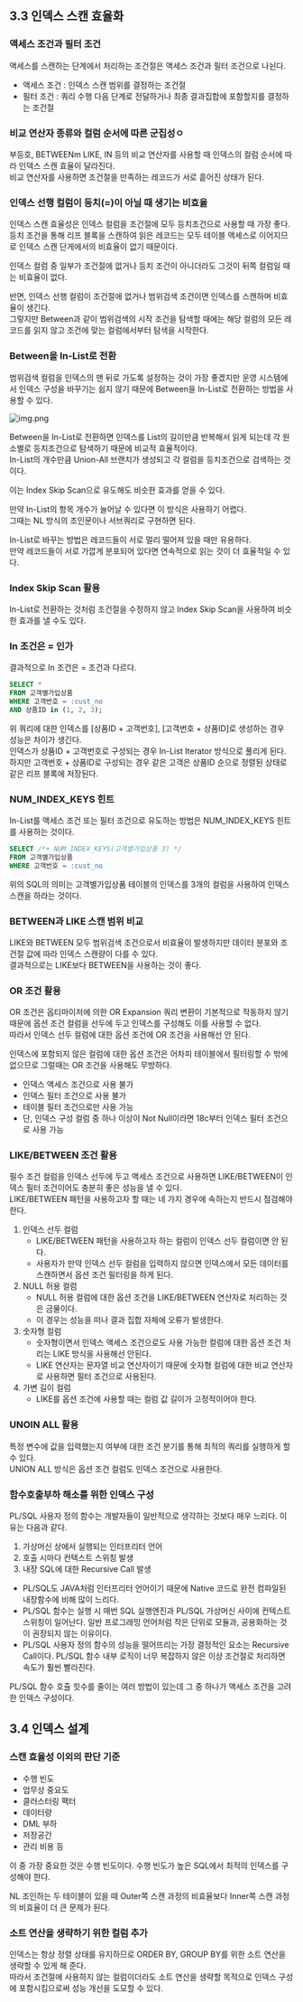 ## 3.3 인덱스 스캔 효율화

### 액세스 조건과 필터 조건
액세스를 스캔하는 단계에서 처리하는 조건절은 액세스 조건과 필터 조건으로 나뉜다.

- 액세스 조건 : 인덱스 스캔 범위를 결정하는 조건절
- 필터 조건 : 쿼리 수행 다음 단계로 전달하거나 최종 결과집합에 포함할지를 결정하는 조건절

### 비교 연산자 종류와 컬럼 순서에 따른 군집성ㅇ
부등호, BETWEENm LIKE, IN 등의 비교 연산자를 사용할 때 인덱스의 컬럼 순서에 따라 인덱스 스캔 효율이 달라진다. <br>
비교 연산자를 사용하면 조건절을 만족하는 레코드가 서로 흩어진 상태가 된다.

### 인덱스 선행 컬럼이 등치(=)이 아닐 때 생기는 비효율
인덱스 스캔 효율성은 인덱스 컬럼을 조건절에 모두 등치조건으로 사용할 때 가장 좋다.<br>
등치 조건을 통해 리프 블록을 스캔하여 읽은 레코드는 모두 테이블 액세스로 이어지므로 인덱스 스캔 단게에서의 비효율이 없기 때문이다.

인덱스 컬럼 중 일부가 조건절에 없거나 등치 조건이 아니더라도 그것이 뒤쪽 컬럼일 때는 비효율이 없다.

반면, 인덱스 선행 컬럼이 조건절에 없거나 범위검색 조건이면 인덱스를 스캔하며 비효율이 생긴다. <br>
그렇지만 Between과 같이 범위검색의 시작 조건을 탐색할 때에는 해당 컬럼의 모든 레코드를 읽지 않고 조건에 맞는 컬럼에서부터 탐색을 시작한다.

### Between을 In-List로 전환
범위검색 컬럼을 인덱스의 맨 뒤로 가도록 설정하는 것이 가장 좋겠지만 운영 시스템에서 인덱스 구성을 바꾸기는 쉽지 않기 때문에 Between을 In-List로 전환하는 방법을 사용할 수 있다.

![img.png](img/heegeon1.png)

Between을 In-List로 전환하면 인덱스를 List의 길이만큼 반복해서 읽게 되는데 각 원소별로 등치조건으로 탐색하기 때문에 비교적 효율적이다. <br>
In-List의 개수만큼 Union-All 브랜치가 생성되고 각 컬럼을 등치조건으로 검색하는 것이다.

이는 Index Skip Scan으로 유도해도 비슷한 효과를 얻을 수 있다.<br>

만약 In-List의 항목 개수가 늘어날 수 있다면 이 방식은 사용하기 어렵다. <br>
그때는 NL 방식의 조인문이나 서브쿼리로 구현하면 된다.

In-List로 바꾸는 방법은 레코드들이 서로 멀리 떨어져 있을 때만 유용하다. <br>
만약 레코드들이 서로 가깝게 분포되어 있다면 연속적으로 읽는 것이 더 효율적일 수 있다.

### Index Skip Scan 활용
In-List로 전환하는 것처럼 조건절을 수정하지 않고 Index Skip Scan을 사용하여 비슷한 효과를 낼 수도 있다.

### In 조건은 = 인가
결과적으로 In 조건은 = 조건과 다르다. <br>
```sql
SELECT *
FROM 고객별가입상품
WHERE 고객번호 = :cust_no
AND 상품ID in (1, 2, 3);
```

위 쿼리에 대한 인덱스를 [상품ID + 고객번호], [고객번호 + 상품ID]로 생성하는 경우 성능은 차이가 생긴다.<br>
인덱스가 상품ID + 고객번호로 구성되는 경우 In-List Iterator 방식으로 풀리게 된다. 하지만 고객번호 + 상품ID로 구성되는 경우
같은 고객은 상품ID 순으로 정렬된 상태로 같은 리프 블록에 저장된다.

### NUM_INDEX_KEYS 힌트
In-List를 액세스 조건 또는 필터 조건으로 유도하는 방법은 NUM_INDEX_KEYS 힌트를 사용하는 것이다. <br>
```sql
SELECT /*+ NUM_INDEX_KEYS(고객별가입상품 3) */
FROM 고객별가입상품
WHERE 고객번호 = :cust_no
```
위의 SQL의 의미는 고객별가입상품 테이블의 인덱스를 3개의 컬럼을 사용하여 인덱스 스캔을 하라는 것이다. <br>

### BETWEEN과 LIKE 스캔 범위 비교
LIKE와 BETWEEN 모두 범위검색 조건으로서 비효율이 발생하지만 데이터 분포와 조건절 값에 따라 인덱스 스캔량이 다를 수 있다.<br>
결과적으로는 LIKE보다 BETWEEN을 사용하는 것이 좋다.

### OR 조건 활용
OR 조건은 옵티마이저에 의한 OR Expansion 쿼리 변환이 기본적으로 작동하지 않기 때문에 옵션 조건 컬럼을 선두에 두고 인덱스를 구성해도 이를 사용할 수 없다.<br>
따라서 인덱스 선두 컬럼에 대한 옵션 조건에 OR 조건을 사용해선 안 된다.

인덱스에 포함되지 않은 컬럼에 대한 옵션 조건은 어차피 테이블에서 필터링할 수 밖에 없으므로 그럴때는 OR 조건을 사용해도 무방하다.
- 인덱스 액세스 조건으로 사용 불가
- 인덱스 필터 조건으로 사용 불가
- 테이블 필터 조건으로만 사용 가능
- 단, 인덱스 구성 컬럼 중 하나 이상이 Not Null이라면 18c부터 인덱스 필터 조건으로 사용 가능

### LIKE/BETWEEN 조건 활용
필수 조건 컬럼을 인덱스 선두에 두고 액세스 조건으로 사용하면 LIKE/BETWEEN이 인덱스 필터 조건이어도 충분히 좋은 성능을 낼 수 있다.<br>
LIKE/BETWEEN 패턴을 사용하고자 할 때는 네 가지 경우에 속하는지 반드시 점검해야 한다.

1. 인덱스 선두 컬럼
   - LIKE/BETWEEN 패턴을 사용하고자 하는 컬럼이 인덱스 선두 컬럼이면 안 된다.
   - 사용자가 만약 인덱스 선두 컬럼을 입력하지 않으면 인덱스에서 모든 데이터를 스캔하면서 옵션 조건 필터링을 하게 된다.
2. NULL 허용 컬럼
   - NULL 허용 컬럼에 대한 옵션 조건을 LIKE/BETWEEN 연산자로 처리하는 것은 금물이다.
   - 이 경우는 성능을 떠나 결과 집합 자체에 오류가 발생한다.
3. 숫자형 컬럼
   - 숫자형이면서 인덱스 액세스 조건으로도 사용 가능한 컬럼에 대한 옵션 조건 처리는 LIKE 방식을 사용해선 안된다.
   - LIKE 연산자는 문자열 비교 연산자이기 때문에 숫자형 컬럼에 대한 비교 연산자로 사용하면 필터 조건으로 사용된다.
4. 가변 길이 컬럼
   - LIKE를 옵션 조건에 사용할 때는 컬럼 값 길이가 고정적이어야 한다.

### UNOIN ALL 활용
특정 변수에 값을 입력했는지 여부에 대한 조건 분기를 통해 최적의 쿼리를 실행하게 할 수 있다. <br>
UNION ALL 방식은 옵션 조건 컬럼도 인덱스 조건으로 사용한다.

### 함수호출부하 해소를 위한 인덱스 구성
PL/SQL 사용자 정의 함수는 개발자들이 일반적으로 생각하는 것보다 매우 느리다.
이유는 다음과 같다.
1. 가상머신 상에서 실행되는 인터프리터 언어
2. 호출 시마다 컨텍스트 스위칭 발생
3. 내장 SQL에 대한 Recursive Call 발생

- PL/SQL도 JAVA처럼 인터프리터 언어이기 때문에 Native 코드로 완전 컴파일된 내장함수에 비해 많이 느리다.
- PL/SQL 함수는 실행 시 매번 SQL 실행엔진과 PL/SQL 가상머신 사이에 컨텍스트 스위칭이 일어난다. 일반 프로그래밍 언어처럼 작은 단위로 모듈과, 공용화하는 것이 권장되지 않는 이유이다.
- PL/SQL 사용자 정의 함수의 성능을 떨어뜨리는 가장 결정적인 요소는 Recursive Call이다. PL/SQL 함수 내부 로직이 너무 복잡하지 않은 이상 조건절로 처리하면 속도가 훨씬 빨라진다.

PL/SQL 함수 호츌 힛수를 줄이는 여러 방법이 있는데 그 중 하나가 액세스 조건을 고려한 인덱스 구성이다.

## 3.4 인덱스 설계

### 스캔 효율성 이외의 판단 기준
- 수행 빈도
- 업무상 중요도
- 클러스터링 팩터
- 데이터량
- DML 부하
- 저장공간
- 관리 비용 등

이 중 가장 중요한 것은 수행 빈도이다. 수행 빈도가 높은 SQL에서 최적의 인덱스를 구성해야 한다.

NL 조인하는 두 테이블이 있을 때 Outer쪽 스캔 과정의 비효율보다 Inner쪽 스캔 과정의 비효율이 더 큰 문제가 된다.

### 소트 연산을 생략하기 위한 컬럼 추가
인덱스는 항상 정렬 상태를 유지하므로 ORDER BY, GROUP BY를 위한 소트 연산을 생략할 수 있게 해 준다. <br>
따라서 조건절에 사용하지 않는 컬럼이더라도 소트 연산을 생략할 목적으로 인덱스 구성에 포함시킴으로써 성능 개선을 도모할 수 있다.

